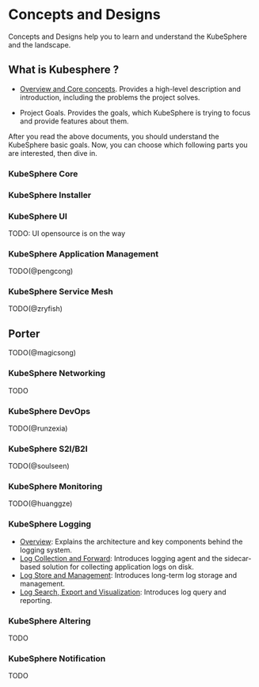 # Concepts and Designs

Concepts and Designs help you to learn and understand the KubeSphere and the landscape.

## What is Kubesphere ?

- [Overview and Core concepts](overview.md). Provides a high-level description and introduction, including the problems the project solves.
 
- Project Goals. Provides the goals, which KubeSphere is trying to focus and provide features about them.

After you read the above documents, you should understand the KubeSphere basic goals. Now, you can choose which following parts you are interested, then dive in.

### KubeSphere Core 

### KubeSphere Installer 

### KubeSphere UI 

TODO: UI opensource is on the way

### KubeSphere Application Management 

TODO(@pengcong)

### KubeSphere Service Mesh 

TODO(@zryfish)

## Porter

TODO(@magicsong)

### KubeSphere Networking 

TODO

### KubeSphere DevOps 

TODO(@runzexia)

### KubeSphere S2I/B2I 

TODO(@soulseen)

### KubeSphere Monitoring 

TODO(@huanggze)

### KubeSphere Logging 

- [Overview](kubesphere-logging.md#Overview): Explains the architecture and key components behind the logging system.
- [Log Collection and Forward](kubesphere-logging.md#Log-Collection-and-Forward): Introduces logging agent and the sidecar-based solution for collecting application logs on disk.
- [Log Store and Management](kubesphere-logging.md#Log-Store-and-Management): Introduces long-term log storage and management.
- [Log Search, Export and Visualization](kubesphere-logging.md#Log-Search,-Export-and-Visualization): Introduces log query and reporting.

### KubeSphere Altering 

TODO

### KubeSphere Notification 

TODO

